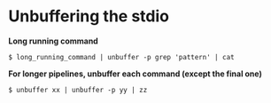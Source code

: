 Unbuffering the stdio
===
**Long running command**

    $ long_running_command | unbuffer -p grep 'pattern' | cat

**For longer pipelines, unbuffer each command (except the final one)**

    $ unbuffer xx | unbuffer -p yy | zz
